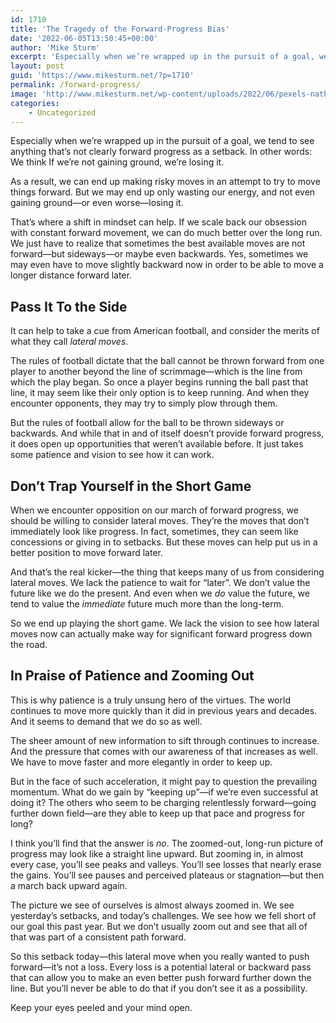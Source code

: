 ```yaml
---
id: 1710
title: 'The Tragedy of the Forward-Progress Bias'
date: '2022-06-05T13:50:45+00:00'
author: 'Mike Sturm'
excerpt: 'Especially when we’re wrapped up in the pursuit of a goal, we tend to see anything that’s not clearly forward progress as a setback. In other words: We think If we’re not gaining ground, we’re losing it.'
layout: post
guid: 'https://www.mikesturm.net/?p=1710'
permalink: /forward-progress/
image: 'http://www.mikesturm.net/wp-content/uploads/2022/06/pexels-nathan-cowley-897817-scaled.jpg'
categories:
    - Uncategorized
---
```


Especially when we’re wrapped up in the pursuit of a goal, we tend to see anything that’s not clearly forward progress as a setback. In other words: We think If we’re not gaining ground, we’re losing it.

As a result, we can end up making risky moves in an attempt to try to move things forward. But we may end up only wasting our energy, and not even gaining ground—or even worse—losing it.

That’s where a shift in mindset can help. If we scale back our obsession with constant forward movement, we can do much better over the long run. We just have to realize that sometimes the best available moves are not forward—but sideways—or maybe even backwards. Yes, sometimes we may even have to move slightly backward now in order to be able to move a longer distance forward later.

## Pass It To the Side

It can help to take a cue from American football, and consider the merits of what they call *lateral moves*.

The rules of football dictate that the ball cannot be thrown forward from one player to another beyond the line of scrimmage—which is the line from which the play began. So once a player begins running the ball past that line, it may seem like their only option is to keep running. And when they encounter opponents, they may try to simply plow through them.

But the rules of football allow for the ball to be thrown sideways or backwards. And while that in and of itself doesn’t provide forward progress, it does open up opportunities that weren’t available before. It just takes some patience and vision to see how it can work.

## Don’t Trap Yourself in the Short Game

When we encounter opposition on our march of forward progress, we should be willing to consider lateral moves. They’re the moves that don’t immediately look like progress. In fact, sometimes, they can seem like concessions or giving in to setbacks. But these moves can help put us in a better position to move forward later.

And that’s the real kicker—the thing that keeps many of us from considering lateral moves. We lack the patience to wait for “later”. We don’t value the future like we do the present. And even when we *do* value the future, we tend to value the *immediate* future much more than the long-term.

So we end up playing the short game. We lack the vision to see how lateral moves now can actually make way for significant forward progress down the road.

## In Praise of Patience and Zooming Out

This is why patience is a truly unsung hero of the virtues. The world continues to move more quickly than it did in previous years and decades. And it seems to demand that we do so as well.

The sheer amount of new information to sift through continues to increase. And the pressure that comes with our awareness of that increases as well. We have to move faster and more elegantly in order to keep up.

But in the face of such acceleration, it might pay to question the prevailing momentum. What do we gain by “keeping up”—if we’re even successful at doing it? The others who seem to be charging relentlessly forward—going further down field—are they able to keep up that pace and progress for long?

I think you’ll find that the answer is *no*. The zoomed-out, long-run picture of progress may look like a straight line upward. But zooming in, in almost every case, you’ll see peaks and valleys. You’ll see losses that nearly erase the gains. You’ll see pauses and perceived plateaus or stagnation—but then a march back upward again.

The picture we see of ourselves is almost always zoomed in. We see yesterday’s setbacks, and today’s challenges. We see how we fell short of our goal this past year. But we don’t usually zoom out and see that all of that was part of a consistent path forward.

So this setback today—this lateral move when you really wanted to push forward—it’s not a loss. Every loss is a potential lateral or backward pass that can allow you to make an even better push forward further down the line. But you’ll never be able to do that if you don’t see it as a possibility.

Keep your eyes peeled and your mind open.